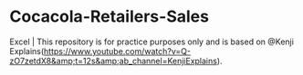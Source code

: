 # Cocacola-Retailers-Sales
Excel | This repository is for practice purposes only and is based on @Kenji Explains(https://www.youtube.com/watch?v=Q-zO7zetdX8&amp;t=12s&amp;ab_channel=KenjiExplains).
